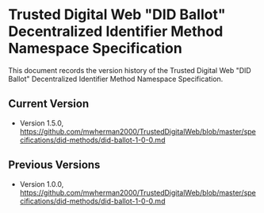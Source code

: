 # Trusted Digital Web "DID Ballot" Decentralized Identifier Method Namespace Specification

This document records the version history of the Trusted Digital Web "DID Ballot" Decentralized Identifier Method Namespace Specification.

## Current Version

- Version 1.5.0, https://github.com/mwherman2000/TrustedDigitalWeb/blob/master/specifications/did-methods/did-ballot-1-0-0.md

## Previous Versions

- Version 1.0.0, https://github.com/mwherman2000/TrustedDigitalWeb/blob/master/specifications/did-methods/did-ballot-1-0-0.md

